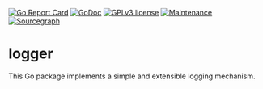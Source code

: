 [![Go Report Card](https://goreportcard.com/badge/github.com/diegohce/logger)](https://goreportcard.com/report/github.com/diegohce/logger)
[![GoDoc](https://godoc.org/github.com/diegohce/logger?status.svg)](https://godoc.org/github.com/diegohce/logger)
[![GPLv3 license](https://img.shields.io/badge/License-apache_2.0-blue.svg)](https://github.com/diegohce/logger/blob/master/LICENSE)
[![Maintenance](https://img.shields.io/badge/Maintained%3F-yes-green.svg)](https://github.com/diegohce/logger/graphs/commit-activity)
[![Sourcegraph](https://sourcegraph.com/github.com/diegohce/droneip/logger/-/badge.svg)](https://sourcegraph.com/github.com/diegohce/droneip/logger?badge)

# logger

This Go package implements a simple and extensible logging mechanism.

